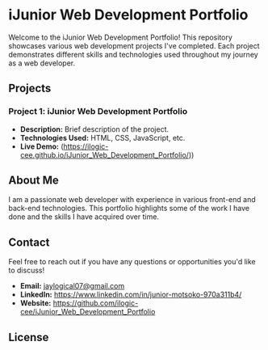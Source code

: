 # iJunior Web Development Portfolio

Welcome to the iJunior Web Development Portfolio! This repository showcases various web development projects I've completed. Each project demonstrates different skills and technologies used throughout my journey as a web developer.

## Projects

### Project 1: iJunior Web Development Portfolio

- **Description:** Brief description of the project.
- **Technologies Used:** HTML, CSS, JavaScript, etc.
- **Live Demo:** (https://ilogic-cee.github.io/iJunior_Web_Development_Portfolio/))


### 

## About Me

I am a passionate web developer with experience in various front-end and back-end technologies. This portfolio highlights some of the work I have done and the skills I have acquired over time.

## Contact

Feel free to reach out if you have any questions or opportunities you'd like to discuss!

- **Email:** jaylogical07@gmail.com
- **LinkedIn:** https://www.linkedin.com/in/junior-motsoko-970a311b4/
- **Website:** https://github.com/ilogic-cee/iJunior_Web_Development_Portfolio

## License
